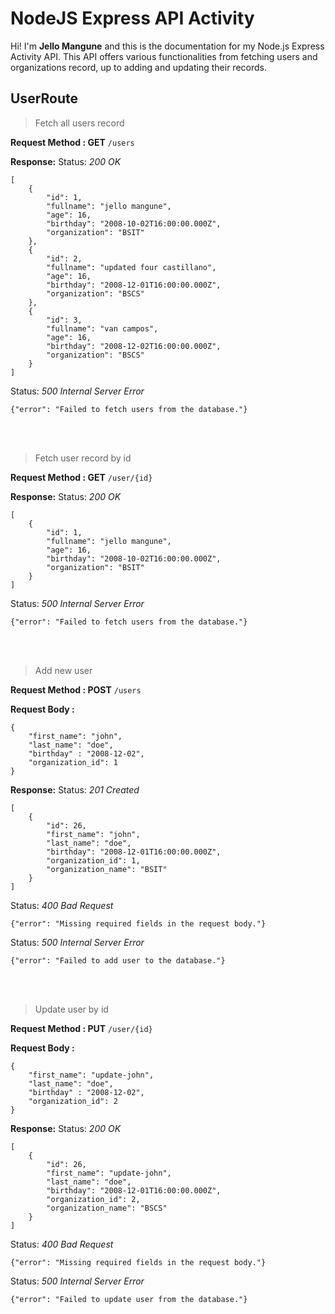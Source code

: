 # NodeJS Express API Activity

Hi! I'm **Jello Mangune** and this is the documentation for my Node.js Express Activity API. This API offers various functionalities from fetching users and organizations record, up to adding and updating their records.

## UserRoute

> Fetch all users record

**Request Method : GET**
`/users`

**Response:**
Status: _200 OK_

```
[
    {
        "id": 1,
        "fullname": "jello mangune",
        "age": 16,
        "birthday": "2008-10-02T16:00:00.000Z",
        "organization": "BSIT"
    },
    {
        "id": 2,
        "fullname": "updated four castillano",
        "age": 16,
        "birthday": "2008-12-01T16:00:00.000Z",
        "organization": "BSCS"
    },
    {
        "id": 3,
        "fullname": "van campos",
        "age": 16,
        "birthday": "2008-12-02T16:00:00.000Z",
        "organization": "BSCS"
    }
]
```

Status: _500 Internal Server Error_

```
{"error": "Failed to fetch users from the database."}
```

<br />
<br />

> Fetch user record by id

**Request Method : GET**
`/user/{id}`

**Response:**
Status: _200 OK_

```
[
    {
        "id": 1,
        "fullname": "jello mangune",
        "age": 16,
        "birthday": "2008-10-02T16:00:00.000Z",
        "organization": "BSIT"
    }
]
```

Status: _500 Internal Server Error_

```
{"error": "Failed to fetch users from the database."}
```

<br />
<br />

> Add new user

**Request Method : POST**
`/users`

**Request Body :**

```
{
    "first_name": "john",
    "last_name": "doe",
    "birthday" : "2008-12-02",
    "organization_id": 1
}
```

**Response:**
Status: _201 Created_

```
[
    {
        "id": 26,
        "first_name": "john",
        "last_name": "doe",
        "birthday": "2008-12-01T16:00:00.000Z",
        "organization_id": 1,
        "organization_name": "BSIT"
    }
]
```

Status: _400 Bad Request_

```
{"error": "Missing required fields in the request body."}
```

Status: _500 Internal Server Error_

```
{"error": "Failed to add user to the database."}
```

<br />
<br />

> Update user by id

**Request Method : PUT**
`/user/{id}`

**Request Body :**

```
{
    "first_name": "update-john",
    "last_name": "doe",
    "birthday" : "2008-12-02",
    "organization_id": 2
}
```

**Response:**
Status: _200 OK_

```
[
    {
        "id": 26,
        "first_name": "update-john",
        "last_name": "doe",
        "birthday": "2008-12-01T16:00:00.000Z",
        "organization_id": 2,
        "organization_name": "BSCS"
    }
]
```

Status: _400 Bad Request_

```
{"error": "Missing required fields in the request body."}
```

Status: _500 Internal Server Error_

```
{"error": "Failed to update user from the database."}
```
